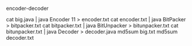 encoder-decoder

cat big.java | java Encoder 11 > encoder.txt
cat encoder.txt | java BitPacker > bitpacker.txt
cat bitpacker.txt | java BitUnpacker > bitunpacker.txt
cat bitunpacker.txt | java Decoder > decoder.java
md5sum big.txt
md5sum decoder.txt




